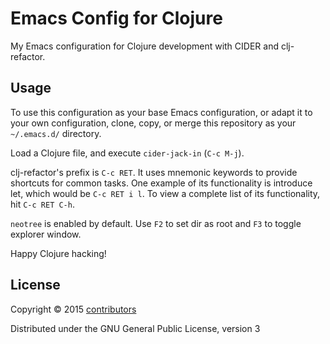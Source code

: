 # Emacs Config for Clojure

My Emacs configuration for Clojure development with CIDER and clj-refactor.

## Usage

To use this configuration as your base Emacs configuration, or adapt it to your own configuration, clone, copy, or merge this repository as your `~/.emacs.d/` directory.

Load a Clojure file, and execute `cider-jack-in` (`C-c M-j`).

clj-refactor's prefix is `C-c RET`. It uses mnemonic keywords to provide shortcuts for common tasks. One example of its functionality is introduce let, which would be `C-c RET i l`. To view a complete list of its functionality, hit `C-c RET C-h`.

`neotree` is enabled by default. Use `F2` to set dir as root and `F3` to toggle explorer window.

Happy Clojure hacking!

## License

Copyright © 2015 [contributors](https://github.com/clojure-emacs/example-config/graphs/contributors)

Distributed under the GNU General Public License, version 3
